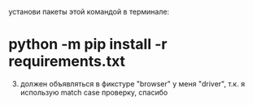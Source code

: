 установи пакеты этой командой в терминале:

# python -m pip install -r requirements.txt

3. должен объявляться в фикстуре "browser" у меня "driver", т.к. я использую match case проверку, спасибо
